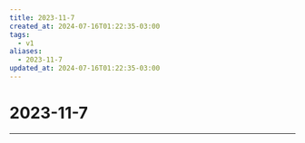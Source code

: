 ```yaml
---
title: 2023-11-7
created_at: 2024-07-16T01:22:35-03:00
tags:
  - v1
aliases:
  - 2023-11-7
updated_at: 2024-07-16T01:22:35-03:00
---
```

# 2023-11-7
---

